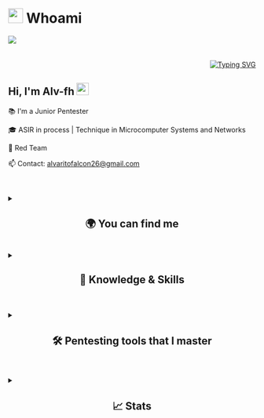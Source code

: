 # <picture><img src = "https://github.com/7oSkaaa/7oSkaaa/blob/main/Images/about_me.gif?raw=true" width = 30px></picture> Whoami

<img src="https://github.com/user-attachments/assets/9b8562c4-d838-489d-8bcc-d51e85dfe6ba">
<br>
<br>
<br>
<div align="right">
  <a href="https://git.io/typing-svg"><img src="https://readme-typing-svg.demolab.com?font=Orbitron&pause=1000&color=F70000&width=435&lines=Ethical+Hacker;Divide+and+Conquer;Rooted+in+Excellence;Adapt+and+Overcome" alt="Typing SVG" />
  </a>
</div>

<h2 align="left">
  Hi, I'm Alv-fh
  <img src="https://media.giphy.com/media/hvRJCLFzcasrR4ia7z/giphy.gif" width="25px"/>
</h2>

📚 I'm a Junior Pentester

🎓 ASIR in process | Technique in Microcomputer Systems and Networks

🔴 Red Team

📫 Contact: alvaritofalcon26@gmail.com

<br>
<br>

<details>
  <summary><h2 align="center">🌍 You can find me</h2></summary> 

  <br>
  <div align="center">
  <a href="https://linkedin.com/in/alv-fh/" target="_blank"><img align="center" src="https://img.shields.io/badge/LinkedIn-0077B5?style=for-the-badge&logo=linkedin&logoColor=white"/></a>
  <a href="https://alv-fh.github.io" target="_blank"><img align="center" src="https://img.shields.io/static/v1?style=for-the-badge&message=Blog&color=222222&logo=GitHub&logoColor=BBDDE5&label="/></a>
  <a href="https://www.youtube.com/@Alv-fh/videos" target="_blank"><img align="center" src="https://img.shields.io/badge/YouTube-FF0000?style=for-the-badge&logo=youtube&logoColor=white"/></a>
  <a href = "mailto:alvaritofalcon26@gmail.com" target="_blank"><img align="center" src="https://img.shields.io/badge/Gmail-D14836?style=for-the-badge&logo=gmail&logoColor=white" alt="@alvaritofalcon26@gmail.com"  /></a>
  </div>
</details

<br>
<br>

<details>
  <summary><h2 align="center">📝 Knowledge & Skills</h2></summary>

  <br>
  <div style="border: 2px solid #22F700; border-radius: 10px; padding: 20px; margin-bottom: 20px;">
    <h3 align="center">⚙️ Operating System</h3>
    <div align="center" style="display: flex; flex-wrap: wrap; justify-content: center; gap: 10px;">
        <img src="https://img.shields.io/badge/Kali_Linux-557C94?style=for-the-badge&logo=kali-linux&color=000000" alt="Kali Linux" />
        <img src="https://img.shields.io/badge/Zorin-15A6F0?style=for-the-badge&logo=zorin&color=000000" alt="Zorin" />
        <img src="https://img.shields.io/badge/Ubuntu-E95420?style=for-the-badge&logo=ubuntu&color=000000" alt="Ubuntu" />
        <img src="https://img.shields.io/badge/Debian-D70A53?style=for-the-badge&logo=debian&color=000000" alt="Debian" />
        <img src="https://img.shields.io/badge/XFCE-2284F2?style=for-the-badge&logo=xfce&color=000000" alt="XFCE" />
        <img src="https://img.shields.io/badge/Lubuntu-0068C8?style=for-the-badge&logo=lubuntu&color=000000" alt="Lubuntu" />
        <img src="https://img.shields.io/badge/Xubuntu-0044AA?style=for-the-badge&logo=xubuntu&color=000000" alt="Xubuntu" />
        <img src="https://img.shields.io/badge/Linux-FCC624?style=for-the-badge&logo=linux&color=000000" alt="Linux" />
        <img src="https://img.shields.io/badge/Windows-000000?style=for-the-badge&logo=windows&color=000000" alt="Windows" />
    </div>
  </div>

  <br>
  <div style="border: 2px solid #22F700; border-radius: 10px; padding: 20px; margin-bottom: 20px;">
    <h3 align="center">☁️ Virtualization & Cloud</h3>
    <div align="center" style="display: flex; flex-wrap: wrap; justify-content: center; gap: 10px;">
        <img src="https://img.shields.io/badge/Tryhackme-212C42?style=for-the-badge&logo=tryhackme&color=000000" alt="TryHackMe" />
        <img src="https://img.shields.io/badge/VulnHub-007ACC?style=for-the-badge&logo=vulnhub&color=000000" alt="VulnHub" />
        <img src="https://img.shields.io/badge/Hackthebox-9FEF00?style=for-the-badge&logo=hackthebox&color=000000" alt="Hack The Box" />
        <img src="https://img.shields.io/badge/Docker-2496ED?style=for-the-badge&logo=docker&color=000000" alt="Docker" />
        <img src="https://img.shields.io/badge/VirtualBox-2F61B4?style=for-the-badge&logo=virtualbox&color=000000" alt="VirtualBox" />
    </div>
  </div>

  <br>
  <div style="border: 2px solid #22F700; border-radius: 10px; padding: 20px; margin-bottom: 20px;">
    <h3 align="center">🛠️ Tools & Utilities</h3>
    <div align="center" style="display: flex; flex-wrap: wrap; justify-content: center; gap: 10px;">
        <img src="https://img.shields.io/badge/Shodan-2F61B4?style=for-the-badge&logo=Shodan&color=000000" alt="Shodan" />
        <img src="https://img.shields.io/badge/MySQL-4479A1?style=for-the-badge&logo=mysql&color=000000" alt="MySQL" />
        <img src="https://img.shields.io/badge/Mariadb-003545?style=for-the-badge&logo=mariadb&color=000000" alt="MariaDB" />
        <img src="https://img.shields.io/badge/Bash-4EAA25?style=for-the-badge&logo=gnu-bash&color=000000" alt="Bash" />
        <img src="https://img.shields.io/badge/MarkDown-000000?style=for-the-badge&logo=markdown&color=000000" alt="MarkDown" />
    </div>
  </div>

  <br>
  <div style="border: 2px solid #22F700; border-radius: 10px; padding: 20px; margin-bottom: 20px;">
    <h3 align="center">💻 Programming & Development</h3>
    <div align="center" style="display: flex; flex-wrap: wrap; justify-content: center; gap: 10px;">
        <img src="https://img.shields.io/badge/Python-3776AB?style=for-the-badge&logo=python&color=000000" alt="Python" />
        <img src="https://img.shields.io/badge/Git-F05032?style=for-the-badge&logo=git&color=000000" alt="Git" />
        <img src="https://img.shields.io/badge/HTML5-5D4B6C?style=for-the-badge&logo=html5&color=000000" alt="HTML5" />
        <img src="https://img.shields.io/badge/CSS3-2965F1?style=for-the-badge&logo=css3&color=000000" alt="CSS3" />
        <img src="https://img.shields.io/badge/VS_Code-007ACC?style=for-the-badge&logo=visual-studio-code&color=000000" alt="VS Code" />
    </div>
  </div>

  <br>
  <div style="border: 2px solid #22F700; border-radius: 10px; padding: 20px; margin-bottom: 20px;">
    <h3 align="center">📡 Others</h3>
    <div align="center" style="display: flex; flex-wrap: wrap; justify-content: center; gap: 10px;">
        <img src="https://img.shields.io/badge/Apache-D22128?style=for-the-badge&logo=apache&color=000000" alt="Apache" />
        <img src="https://img.shields.io/badge/IIS-000000?style=for-the-badge&logo=iis&color=000000" alt="IIS" />
        <img src="https://img.shields.io/badge/nginx-000000?style=for-the-badge&logo=iis&color=000000" alt="IIS" />
        <img src="https://img.shields.io/badge/Discord-5865F2?style=for-the-badge&logo=discord&color=000000" alt="Discord" />
        <img src="https://img.shields.io/badge/Tomcat-000000?style=for-the-badge&logo=tomcat&color=000000" alt="Tomcat" />
    </div>
  </div>
</details>
<br>
<br>
<details>
  <summary><h2 align="center">🛠️ Pentesting tools that I master</h2></summary>

  <br>
  <div style="border: 2px solid #22F700; border-radius: 10px; padding: 20px; margin-bottom: 20px;">
    <h3 align="center">🔍 Tools for Reconnaissance | Passive and Active</h3>
    <div align="center" style="display: flex; flex-wrap: wrap; justify-content: center; gap: 10px;">
        <img src="https://img.shields.io/badge/Nmap-008C8C?style=for-the-badge&logo=nmap&color=000000" alt="Nmap" />
        <img src="https://img.shields.io/badge/Wireshark-009639?style=for-the-badge&logo=wireshark&color=000000" alt="Wireshark" />
        <img src="https://img.shields.io/badge/DNSDumpster-000000?style=for-the-badge&logo=dnsdumpster&color=000000" alt="DNSDumpster" />
        <img src="https://img.shields.io/badge/DNSRecon-000000?style=for-the-badge&logo=dnsrecon&color=000000" alt="DNSRecon" />
        <img src="https://img.shields.io/badge/HaveIBeenPwned-2A6379?style=for-the-badge&logo=haveibeenpwned&color=000000" alt="HaveIBeenPwned" />
        <img src="https://img.shields.io/badge/HTTrack-000000?style=for-the-badge&logo=httrack&color=000000" alt="HTTrack" />
        <img src="https://img.shields.io/badge/NetCraft-000000?style=for-the-badge&logo=netcraft&color=000000" alt="NetCraft" />
        <img src="https://img.shields.io/badge/Sublist3r-000000?style=for-the-badge&logo=sublist3r&color=000000" alt="Sublist3r" />
        <img src="https://img.shields.io/badge/TheHarvester-000000?style=for-the-badge&logo=theharvester&color=000000" alt="TheHarvester" />
        <img src="https://img.shields.io/badge/Wafw00f-00000?style=for-the-badge&logo=wafw00f&color=000000" alt="Wafw00f" />
        <img src="https://img.shields.io/badge/WhatWeb-000000?style=for-the-badge&logo=whatweb&color=000000" alt="WhatWeb" />
        <img src="https://img.shields.io/badge/Whois-000000?style=for-the-badge&logo=whois&color=000000" alt="Whois" />
        <img src="https://img.shields.io/badge/ARP_Scan-000000?style=for-the-badge&logo=arp_scan&color=000000" alt="ARP-Scan" />
        <img src="https://img.shields.io/badge/NetDiscover-000000?style=for-the-badge&logo=netdiscover&color=000000" alt="netdiscover" />
        <img src="https://img.shields.io/badge/fping-000000?style=for-the-badge&logo=fping&color=000000" alt="fping" />
        <img src="https://img.shields.io/badge/Curl-073551?style=for-the-badge&logo=curl&color=000000" alt="curl" />
        <img src="https://img.shields.io/badge/dig-000000?style=for-the-badge&logo=dig&color=000000" alt="dig" />
        <img src="https://img.shields.io/badge/dirbuster-000000?style=for-the-badge&logo=dirbuster&color=000000" alt="dirbuster" />
        <img src="https://img.shields.io/badge/dnsenum-000000?style=for-the-badge&logo=dnsenum&color=000000" alt="dnsenum" />
        <img src="https://img.shields.io/badge/fierce-000000?style=for-the-badge&logo=fierce&color=000000" alt="fierce" />
        <img src="https://img.shields.io/badge/gobuster-000000?style=for-the-badge&logo=gobuster&color=000000" alt="gobuster" />
        <img src="https://img.shields.io/badge/wfuzz-000000?style=for-the-badge&logo=wfuzz&color=000000" alt="wfuzz" />
    </div>
  </div>

  <br>
  <div style="border: 2px solid #22F700; border-radius: 10px; padding: 20px; margin-bottom: 20px;">
    <h3 align="center">💥 Tools for Exploitation</h3>
    <div align="center" style="display: flex; flex-wrap: wrap; justify-content: center; gap: 10px;">
        <img src="https://img.shields.io/badge/Metasploit-008C8C?style=for-the-badge&logo=metasploit&color=000000" alt="Metasploit" />
        <img src="https://img.shields.io/badge/Burp_Suite-FF6633?style=for-the-badge&logo=burp-suite&color=000000" alt="Burp Suite" />
        <img src="https://img.shields.io/badge/cadaver-000000?style=for-the-badge&logo=cadaver&color=000000" alt="cadaver" />
        <img src="https://img.shields.io/badge/crackmapexec-000000?style=for-the-badge&logo=crackmapexec&color=000000" alt="crackmapexec" />
        <img src="https://img.shields.io/badge/davtest-000000?style=for-the-badge&logo=davtest&color=000000" alt="davtest" />
        <img src="https://img.shields.io/badge/evil_winrm-000000?style=for-the-badge&logo=evil_winrm&color=000000" alt="evil_winrm" />
        <img src="https://img.shields.io/badge/hexedit-000000?style=for-the-badge&logo=hexedit&color=000000" alt="hexedit" />
        <img src="https://img.shields.io/badge/hydra-000000?style=for-the-badge&logo=hydra&color=000000" alt="hydra" />
        <img src="https://img.shields.io/badge/msfvenom-000000?style=for-the-badge&logo=msfvenom&color=000000" alt="msfvenom" />
        <img src="https://img.shields.io/badge/rpcclient-000000?style=for-the-badge&logo=rpcclient&color=000000" alt="rpcclient" />
        <img src="https://img.shields.io/badge/smbclient-000000?style=for-the-badge&logo=smbclient&color=000000" alt="smbclient" />
        <img src="https://img.shields.io/badge/smbmap-000000?style=for-the-badge&logo=smbmap&color=000000" alt="smbmap" />
        <img src="https://img.shields.io/badge/wpscan-000000?style=for-the-badge&logo=wpscan&color=000000" alt="wpscan" />
        <img src="https://img.shields.io/badge/xfreerdp-000000?style=for-the-badge&logo=xfreerdp&color=000000" alt="xfreerdp" />
    </div>
  </div>

  <br>
  <div style="border: 2px solid #22F700; border-radius: 10px; padding: 20px; margin-bottom: 20px;">
    <h3 align="center">🔓 Hash-Related Tools</h3>
    <div align="center" style="display: flex; flex-wrap: wrap; justify-content: center; gap: 10px;">
        <img src="https://img.shields.io/badge/John-000000?style=for-the-badge&logo=john&color=000000" alt="John The Ripper" />
        <img src="https://img.shields.io/badge/HashCat-000000?style=for-the-badge&logo=hashcat&color=000000" alt="HashCat" />
        <img src="https://img.shields.io/badge/ssh2john-000000?style=for-the-badge&logo=ssh2john&color=000000" alt="ssh2john" />
        <img src="https://img.shields.io/badge/mimikatz-000000?style=for-the-badge&logo=mimikatz&color=000000" alt="mimikatz" />
    </div>
  </div>
</details>
<br>
<br>
<details>  
  <summary><h2 align="center">📈 Stats</h2></summary>
  <p align="center">
    <a href="https://komarev.com/ghpvc/?username=Alv-fh&color=ff1a1a&style=for-the-badge">
      <img src="https://komarev.com/ghpvc/?username=Alv-fh&color=ff1a1a&style=for-the-badge" alt="views badge"/>
    </a>
  </p>
  <p align="center">
    <img src="https://github-readme-stats.vercel.app/api?username=Alv-fh&show_icons=true&theme=shadow_red" alt="GitHub stats"/>
  </p>
</details>
